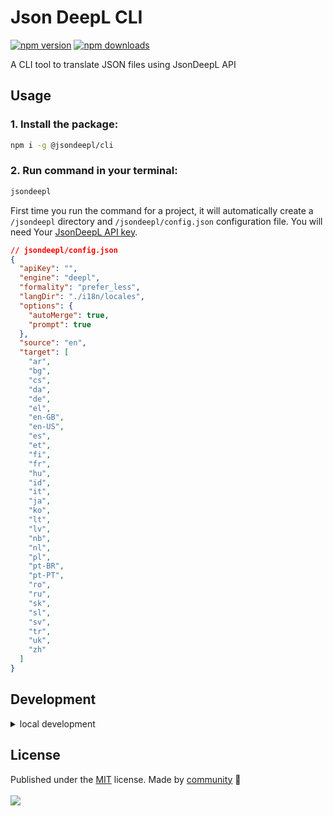 # Json DeepL CLI

<!-- automd:badges color=purple -->

[![npm version](https://img.shields.io/npm/v/@jsondeepl/cli?color=purple)](https://npmjs.com/package/@jsondeepl/cli)
[![npm downloads](https://img.shields.io/npm/dm/@jsondeepl/cli?color=purple)](https://npm.chart.dev/@jsondeepl/cli)

<!-- /automd -->

A CLI tool to translate JSON files using JsonDeepL API

## Usage

### 1. Install the package:

```sh
npm i -g @jsondeepl/cli
```

### 2. Run command in your terminal:

```sh
jsondeepl
```

First time you run the command for a project, it will automatically create a `/jsondeepl` directory and `/jsondeepl/config.json` configuration file.
You will need Your [JsonDeepL API key](https://jsondeepl.com/dashboard/api-keys).

```json
// jsondeepl/config.json
{
  "apiKey": "",
  "engine": "deepl",
  "formality": "prefer_less",
  "langDir": "./i18n/locales",
  "options": {
    "autoMerge": true,
    "prompt": true
  },
  "source": "en",
  "target": [
    "ar",
    "bg",
    "cs",
    "da",
    "de",
    "el",
    "en-GB",
    "en-US",
    "es",
    "et",
    "fi",
    "fr",
    "hu",
    "id",
    "it",
    "ja",
    "ko",
    "lt",
    "lv",
    "nb",
    "nl",
    "pl",
    "pt-BR",
    "pt-PT",
    "ro",
    "ru",
    "sk",
    "sl",
    "sv",
    "tr",
    "uk",
    "zh"
  ]
}
```

## Development

<details>

<summary>local development</summary>

- Clone this repository
- Install latest LTS version of [Node.js](https://nodejs.org/en/)
- Enable [Corepack](https://github.com/nodejs/corepack) using `corepack enable`
- Install dependencies using `pnpm install`
- Run interactive tests using `pnpm dev`

</details>

## License

<!-- automd:contributors license=MIT -->

Published under the [MIT](https://github.com/jsondeepl/cli/blob/main/LICENSE) license.
Made by [community](https://github.com/jsondeepl/cli/graphs/contributors) 💛
<br><br>
<a href="https://github.com/jsondeepl/cli/graphs/contributors">
<img src="https://contrib.rocks/image?repo=jsondeepl/cli" />
</a>

<!-- /automd -->
